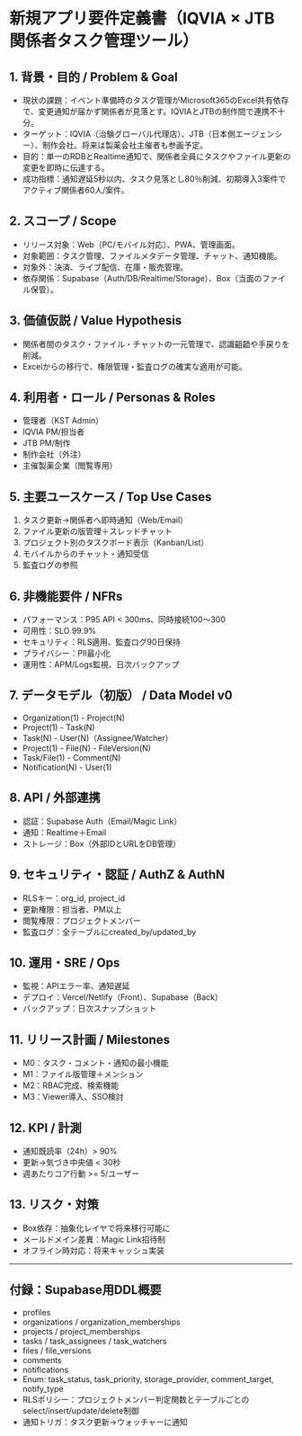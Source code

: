 # 新規アプリ要件定義書（IQVIA × JTB 関係者タスク管理ツール）

## 1. 背景・目的 / Problem & Goal
- 現状の課題：イベント準備時のタスク管理がMicrosoft365のExcel共有依存で、変更通知が届かず関係者が見落とす。IQVIAとJTBの制作間で連携不十分。
- ターゲット：IQVIA（治験グローバル代理店）、JTB（日本側エージェンシー）、制作会社。将来は製薬会社主催者も参画予定。
- 目的：単一のRDBとRealtime通知で、関係者全員にタスクやファイル更新の変更を即時に伝達する。
- 成功指標：通知遅延5秒以内、タスク見落とし80％削減、初期導入3案件でアクティブ関係者60人/案件。

## 2. スコープ / Scope
- リリース対象：Web（PC/モバイル対応）、PWA、管理画面。
- 対象範囲：タスク管理、ファイルメタデータ管理、チャット、通知機能。
- 対象外：決済、ライブ配信、在庫・販売管理。
- 依存関係：Supabase（Auth/DB/Realtime/Storage）、Box（当面のファイル保管）。

## 3. 価値仮説 / Value Hypothesis
- 関係者間のタスク・ファイル・チャットの一元管理で、認識齟齬や手戻りを削減。
- Excelからの移行で、権限管理・監査ログの確実な適用が可能。

## 4. 利用者・ロール / Personas & Roles
- 管理者（KST Admin）
- IQVIA PM/担当者
- JTB PM/制作
- 制作会社（外注）
- 主催製薬企業（閲覧専用）

## 5. 主要ユースケース / Top Use Cases
1. タスク更新→関係者へ即時通知（Web/Email）
2. ファイル更新の版管理＋スレッドチャット
3. プロジェクト別のタスクボード表示（Kanban/List）
4. モバイルからのチャット・通知受信
5. 監査ログの参照

## 6. 非機能要件 / NFRs
- パフォーマンス：P95 API < 300ms、同時接続100〜300
- 可用性：SLO 99.9%
- セキュリティ：RLS適用、監査ログ90日保持
- プライバシー：PII最小化
- 運用性：APM/Logs監視、日次バックアップ

## 7. データモデル（初版） / Data Model v0
- Organization(1) - Project(N)
- Project(1) - Task(N)
- Task(N) - User(N)（Assignee/Watcher）
- Project(1) - File(N) - FileVersion(N)
- Task/File(1) - Comment(N)
- Notification(N) - User(1)

## 8. API / 外部連携
- 認証：Supabase Auth（Email/Magic Link）
- 通知：Realtime＋Email
- ストレージ：Box（外部IDとURLをDB管理）

## 9. セキュリティ・認証 / AuthZ & AuthN
- RLSキー：org_id, project_id
- 更新権限：担当者、PM以上
- 閲覧権限：プロジェクトメンバー
- 監査ログ：全テーブルにcreated_by/updated_by

## 10. 運用・SRE / Ops
- 監視：APIエラー率、通知遅延
- デプロイ：Vercel/Netlify（Front）、Supabase（Back）
- バックアップ：日次スナップショット

## 11. リリース計画 / Milestones
- M0：タスク・コメント・通知の最小機能
- M1：ファイル版管理＋メンション
- M2：RBAC完成、検索機能
- M3：Viewer導入、SSO検討

## 12. KPI / 計測
- 通知既読率（24h）> 90%
- 更新→気づき中央値 < 30秒
- 週あたりコア行動 >= 5/ユーザー

## 13. リスク・対策
- Box依存：抽象化レイヤで将来移行可能に
- メールドメイン差異：Magic Link招待制
- オフライン時対応：将来キャッシュ実装

---
## 付録：Supabase用DDL概要
- profiles
- organizations / organization_memberships
- projects / project_memberships
- tasks / task_assignees / task_watchers
- files / file_versions
- comments
- notifications
- Enum: task_status, task_priority, storage_provider, comment_target, notify_type
- RLSポリシー：プロジェクトメンバー判定関数とテーブルごとのselect/insert/update/delete制御
- 通知トリガ：タスク更新→ウォッチャーに通知
